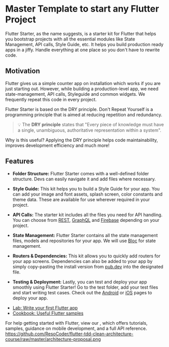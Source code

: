 # Master Template to start any Flutter Project

Flutter Starter, as the name suggests, is a starter kit for Flutter that helps you bootstrap projects with all the essential modules like State Management, API calls, Style Guide, etc. It helps you build production ready apps in a jiffy. Handle everything at one place so you don't have to rewrite code.

## Motivation

Flutter gives us a simple counter app on installation which works if you are just starting out. However, while building a production-level app, we need state-management, API calls, Styleguide and common widgets. We frequently repeat this code in every project.

Flutter Starter is based on the DRY principle. Don't Repeat Yourself is a programming principle that is aimed at reducing repetition and redundancy.

> :bulb: The **DRY principle** states that "Every piece of knowledge must have a single, unambiguous, authoritative representation within a system".

Why is this useful? Applying the DRY principle helps code maintainability, improves development efficiency and much more!

## Features

- **Folder Structure:** Flutter Starter comes with a well-defined folder structure. Devs can easily navigate it and add files where necessary.

- **Style Guide:** This kit helps you to build a Style Guide for your app. You can add your image and font assets, splash screen, color constants and theme data. These are available for use wherever required in your project.

- **API Calls:** The starter kit includes all the files you need for API handling. You can choose from [REST](https://restfulapi.net/), [GraphQL](https://graphql.org/) and [Firebase](https://firebase.google.com/) depending on your project.

- **State Management:** Flutter Starter contains all the state management files, models and repositories for your app. We will use [Bloc](https://pub.dev/packages/bloc) for state management.

- **Routers & Dependencies:** This kit allows you to quickly add routers for your app screens. Dependencies can also be added to your app by simply copy-pasting the install version from [pub.dev](https://pub.dev/) into the designated file.

- **Testing & Deployment:** Lastly, you can test and deploy your app smoothly using Flutter Starter! Go to the test folder, add your test files and start writing test cases. Check out the [Android](https://flutter.dev/docs/deployment/android) or [iOS](https://flutter.dev/docs/deployment/ios) pages to deploy your app.

* [Lab: Write your first Flutter app](https://flutter.dev/docs/get-started/codelab)
* [Cookbook: Useful Flutter samples](https://flutter.dev/docs/cookbook)

For help getting started with Flutter, view our
[](https://flutter.dev/docs), which offers tutorials,
samples, guidance on mobile development, and a full API reference.
https://github.com/ResoCoder/flutter-tdd-clean-architecture-course/raw/master/architecture-proposal.png
